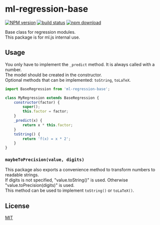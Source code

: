 # ml-regression-base

  [![NPM version][npm-image]][npm-url]
  [![build status][travis-image]][travis-url]
  [![npm download][download-image]][download-url]

Base class for regression modules.  
This package is for ml.js internal use.

## Usage

You only have to implement the `_predict` method. It is always called with a number.<br />
The model should be created in the constructor.<br />
Optional methods that can be implemented: `toString`, `toLaTeX`.

```js
import BaseRegression from 'ml-regression-base';

class MyRegression extends BaseRegression {
    constructor(factor) {
        super();
        this.factor = factor;
    }
    _predict(x) {
        return x * this.factor;
    }
    toString() {
        return 'f(x) = x * 2';
    }
}
```

### `maybeToPrecision(value, digits)`

This package also exports a convenience method to transform numbers to readable strings.<br />
If digits is not specified, "value.toString()" is used. Otherwise "value.toPrecision(digits)" is used.<br />
This method can be used to implement `toString()` or `toLaTeX()`.

## License

  [MIT](./LICENSE)

[npm-image]: https://img.shields.io/npm/v/ml-regression-base.svg?style=flat-square
[npm-url]: https://npmjs.org/package/ml-regression-base
[travis-image]: https://img.shields.io/travis/mljs/ml-regression-base/master.svg?style=flat-square
[travis-url]: https://travis-ci.org/mljs/ml-regression-base
[download-image]: https://img.shields.io/npm/dm/ml-regression-base.svg?style=flat-square
[download-url]: https://npmjs.org/package/ml-regression-base

